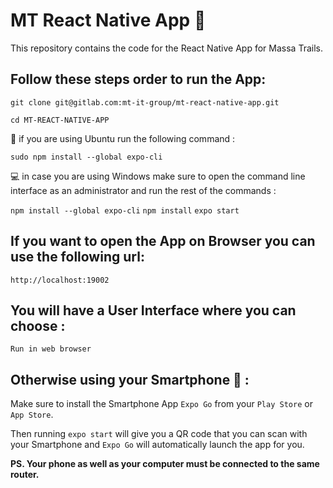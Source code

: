 # MT React Native App :iphone:

This repository contains the code for the React Native App for Massa Trails.

## Follow these steps order to run the App:

`git clone git@gitlab.com:mt-it-group/mt-react-native-app.git`

`cd MT-REACT-NATIVE-APP`

:penguin: if you are using Ubuntu run the following command :

`sudo npm install --global expo-cli`

:computer: in case you are using Windows make sure to open the command line interface as an administrator and run the rest of the commands :

`npm install --global expo-cli`
`npm install`
`expo start`

## If you want to open the App on Browser you can use the following url:

`http://localhost:19002`

## You will have a User Interface where you can choose :

`Run in web browser`

## Otherwise using your Smartphone :iphone: :

Make sure to install the Smartphone App `Expo Go` from your `Play Store` or `App Store`.

Then running `expo start` will give you a QR code that you can scan with your Smartphone and `Expo Go` will automatically launch the app for you.

**PS. Your phone as well as your computer must be connected to the same router.**
